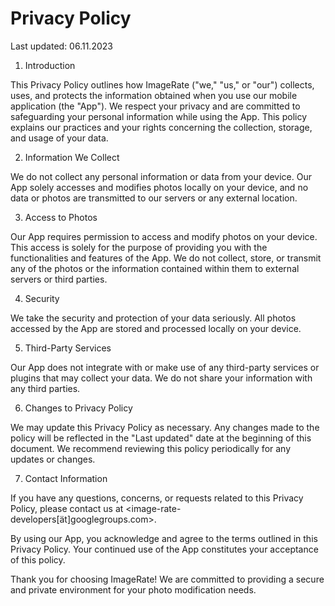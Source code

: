 # Privacy Policy

Last updated: 06.11.2023

1. Introduction

This Privacy Policy outlines how ImageRate ("we," "us," or "our") collects, uses, and protects the information obtained when you use our mobile application (the "App"). We respect your privacy and are committed to safeguarding your personal information while using the App. This policy explains our practices and your rights concerning the collection, storage, and usage of your data.

2. Information We Collect

We do not collect any personal information or data from your device. Our App solely accesses and modifies photos locally on your device, and no data or photos are transmitted to our servers or any external location.

3. Access to Photos

Our App requires permission to access and modify photos on your device. This access is solely for the purpose of providing you with the functionalities and features of the App. We do not collect, store, or transmit any of the photos or the information contained within them to external servers or third parties.

4. Security

We take the security and protection of your data seriously. All photos accessed by the App are stored and processed locally on your device.

5. Third-Party Services

Our App does not integrate with or make use of any third-party services or plugins that may collect your data. We do not share your information with any third parties.

6. Changes to Privacy Policy

We may update this Privacy Policy as necessary. Any changes made to the policy will be reflected in the "Last updated" date at the beginning of this document. We recommend reviewing this policy periodically for any updates or changes.

7. Contact Information

If you have any questions, concerns, or requests related to this Privacy Policy, please contact us at <image-rate-developers[ät]googlegroups.com>.

By using our App, you acknowledge and agree to the terms outlined in this Privacy Policy. Your continued use of the App constitutes your acceptance of this policy.

Thank you for choosing ImageRate! We are committed to providing a secure and private environment for your photo modification needs.
